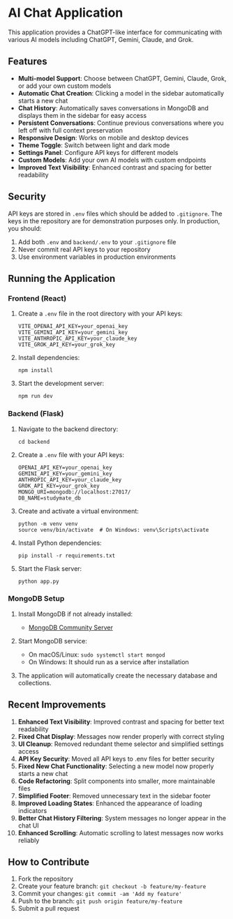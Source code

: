 
# AI Chat Application

This application provides a ChatGPT-like interface for communicating with various AI models including ChatGPT, Gemini, Claude, and Grok.

## Features

- **Multi-model Support**: Choose between ChatGPT, Gemini, Claude, Grok, or add your own custom models
- **Automatic Chat Creation**: Clicking a model in the sidebar automatically starts a new chat
- **Chat History**: Automatically saves conversations in MongoDB and displays them in the sidebar for easy access
- **Persistent Conversations**: Continue previous conversations where you left off with full context preservation
- **Responsive Design**: Works on mobile and desktop devices
- **Theme Toggle**: Switch between light and dark mode
- **Settings Panel**: Configure API keys for different models
- **Custom Models**: Add your own AI models with custom endpoints
- **Improved Text Visibility**: Enhanced contrast and spacing for better readability

## Security

API keys are stored in `.env` files which should be added to `.gitignore`. The keys in the repository are for demonstration purposes only. In production, you should:

1. Add both `.env` and `backend/.env` to your `.gitignore` file
2. Never commit real API keys to your repository
3. Use environment variables in production environments

## Running the Application

### Frontend (React)

1. Create a `.env` file in the root directory with your API keys:
   ```
   VITE_OPENAI_API_KEY=your_openai_key
   VITE_GEMINI_API_KEY=your_gemini_key
   VITE_ANTHROPIC_API_KEY=your_claude_key
   VITE_GROK_API_KEY=your_grok_key
   ```

2. Install dependencies:
   ```
   npm install
   ```
   
3. Start the development server:
   ```
   npm run dev
   ```

### Backend (Flask)

1. Navigate to the backend directory:
   ```
   cd backend
   ```

2. Create a `.env` file with your API keys:
   ```
   OPENAI_API_KEY=your_openai_key
   GEMINI_API_KEY=your_gemini_key
   ANTHROPIC_API_KEY=your_claude_key
   GROK_API_KEY=your_grok_key
   MONGO_URI=mongodb://localhost:27017/
   DB_NAME=studymate_db
   ```

3. Create and activate a virtual environment:
   ```
   python -m venv venv
   source venv/bin/activate  # On Windows: venv\Scripts\activate
   ```

4. Install Python dependencies:
   ```
   pip install -r requirements.txt
   ```

5. Start the Flask server:
   ```
   python app.py
   ```

### MongoDB Setup

1. Install MongoDB if not already installed:
   - [MongoDB Community Server](https://www.mongodb.com/try/download/community)

2. Start MongoDB service:
   - On macOS/Linux: `sudo systemctl start mongod`
   - On Windows: It should run as a service after installation

3. The application will automatically create the necessary database and collections.

## Recent Improvements

1. **Enhanced Text Visibility**: Improved contrast and spacing for better text readability
2. **Fixed Chat Display**: Messages now render properly with correct styling
3. **UI Cleanup**: Removed redundant theme selector and simplified settings access
4. **API Key Security**: Moved all API keys to .env files for better security
5. **Fixed New Chat Functionality**: Selecting a new model now properly starts a new chat
6. **Code Refactoring**: Split components into smaller, more maintainable files
7. **Simplified Footer**: Removed unnecessary text in the sidebar footer
8. **Improved Loading States**: Enhanced the appearance of loading indicators
9. **Better Chat History Filtering**: System messages no longer appear in the chat UI
10. **Enhanced Scrolling**: Automatic scrolling to latest messages now works reliably

## How to Contribute

1. Fork the repository
2. Create your feature branch: `git checkout -b feature/my-feature`
3. Commit your changes: `git commit -am 'Add my feature'`
4. Push to the branch: `git push origin feature/my-feature`
5. Submit a pull request
